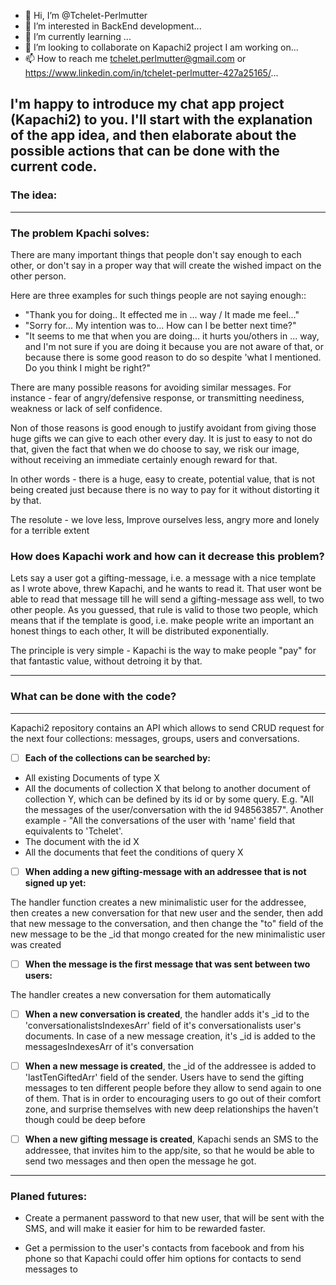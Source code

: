 - 👋 Hi, I’m @Tchelet-Perlmutter
- 👀 I’m interested in BackEnd development...
- 🌱 I’m currently learning ...
- 💞️ I’m looking to collaborate on Kapachi2 project I am working on...
- 📫 How to reach me tchelet.perlmutter@gmail.com or https://www.linkedin.com/in/tchelet-perlmutter-427a25165/...



I'm happy to introduce my chat app project (Kapachi2) to you.
I'll start with the explanation of the app idea, and then elaborate about the possible actions that can be done with the current code.
---------------------------------- 

###  The idea:

--------------------

### The problem Kpachi solves:

There are many important things that people don't say enough to each other, or don't say in a proper way that will create the wished impact on the other person. 

Here are three examples for such things people are not saying enough::

- "Thank you for doing.. It effected me in ... way / It made me feel..."
- "Sorry for... My intention was to... How can I be better next time?"
- "It seems to me that when you are doing... it hurts you/others in ... way, and I'm not sure if you are doing it because you are not aware of that, or because there is some good reason to do so despite 'what I mentioned. Do you think I might be right?"

There are many possible reasons for avoiding similar messages. For instance - fear of angry/defensive response, or transmitting neediness, weakness or lack of self confidence. 

Non of those reasons is good enough to justify avoidant from giving those huge gifts we can give to each other every day. It is just to easy to not do that, given the fact that when we do choose to say, we risk our image, without receiving an immediate certainly enough reward for that.

In other words - there is a huge, easy to create, potential value, that is not being created just because there is no way to pay for it without distorting it by that.  

The resolute - we love less, Improve ourselves less, angry more and lonely for a terrible extent 

### How does Kapachi work and how can it decrease this problem?

Lets say a user got a gifting-message, i.e.  a message with a nice template as I wrote above, threw Kapachi, and he wants to read it. That user wont be able to read that message till he will send a gifting-message ass well, to two other people. As you guessed, that rule is valid to those two people, which means that if the template is good, i.e. make people write an important an honest things to each other, It will be distributed exponentially.

The principle is very simple - Kapachi is the way to make people "pay" for that fantastic value, without detroing it by that.

----------------------------------

### What can be done with the code?

-------------------------

Kapachi2 repository contains an API which allows to send CRUD request for the next four collections: messages, groups, users and conversations. 

- [ ] **Each of the collections can be searched by:**

- All existing Documents of type X
- All the documents of collection X that belong to another document of collection Y, which can be defined by its id or by some query.
E.g. "All the messages of the user/conversation with the id 948563857". Another example -  "All the conversations of the user with 'name' field that equivalents to 'Tchelet'.
- The document with the id X
- All the documents that feet the conditions of query X

- [ ] **When adding a new gifting-message with an addressee that is not signed up yet:**

The handler function creates a new minimalistic user for the addressee, then creates a new conversation for that new user and the sender, then add that new message to the conversation, and then change the "to" field of the new message to be the _id that mongo created for the new minimalistic user was created

- [ ] **When the message is the first message that was sent between two users:**

The handler creates a new conversation for them automatically 

- [ ] **When a new conversation is created**, the handler adds it's _id to the 'conversationalistsIndexesArr' field of it's conversationalists user's documents. In case of a new message creation, it's _id is added to the messagesIndexesArr of it's conversation


- [ ] **When a new message is created**, the _id of the addressee is added to 'lastTenGiftedArr' field of the sender. Users have to send the gifting messages to ten different people before they allow to send again to one of them. That is in order to encouraging users to go out of their comfort zone, and surprise themselves with new deep relationships the haven't though could be deep before 

- [ ] **When a new gifting message is created**, Kapachi sends an SMS to the addressee, that invites him to the app/site, so that he would be able to send two messages and then open the message he got.

-------------------
### Planed futures:

* Create a permanent password to that new user, that will be sent with the SMS, and will make it easier for him to be rewarded faster. 

* Get a permission to the user's contacts from facebook and from his phone so that Kapachi could offer him options for contacts to send messages to
